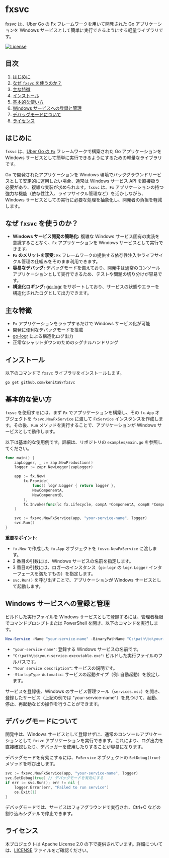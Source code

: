 # fxsvc

fxsvc は、Uber Go の Fx フレームワークを用いて開発された Go アプリケーションを Windows サービスとして簡単に実行できるようにする軽量ライブラリです。

[![License](https://img.shields.io/badge/License-Apache%202.0-blue.svg)](LICENSE)

## 目次

1. [はじめに](#はじめに)
2. [なぜ `fxsvc` を使うのか？](#なぜ-fxsvc-を使うのか)
3. [主な特徴](#主な特徴)
4. [インストール](#インストール)
5. [基本的な使い方](#基本的な使い方)
6. [Windows サービスへの登録と管理](#windows-サービスへの登録と管理)
7. [デバッグモードについて](#デバッグモードについて)
8. [ライセンス](#ライセンス)

## はじめに

`fxsvc` は、[Uber Go の `Fx`](https://github.com/uber-go/fx) フレームワークで構築された Go アプリケーションを Windows サービスとして簡単に実行できるようにするための軽量なライブラリです。

Go で開発されたアプリケーションを Windows 環境でバックグラウンドサービスとして安定的に運用したい場合、通常は Windows サービス API を直接扱う必要があり、複雑な実装が求められます。`fxsvc` は、`Fx` アプリケーションの持つ強力な機能（依存性注入、ライフサイクル管理など）を活かしながら、Windows サービスとしての実行に必要な処理を抽象化し、開発者の負担を軽減します。

## なぜ `fxsvc` を使うのか？

- **Windows サービス開発の簡略化:** 複雑な Windows サービス固有の実装を意識することなく、`Fx` アプリケーションを Windows サービスとして実行できます。
- **`Fx` のメリットを享受:** `Fx` フレームワークの提供する依存性注入やライフサイクル管理の仕組みをそのまま利用できます。
- **容易なデバッグ:** デバッグモードを備えており、開発中は通常のコンソールアプリケーションとして実行できるため、テストや問題の切り分けが容易です。
- **構造化ロギング:** [go-logr](https://github.com/go-logr/logr) をサポートしており、サービスの状態やエラーを構造化されたログとして出力できます。

## 主な特徴

- `Fx` アプリケーションをラップするだけで Windows サービス化が可能
- 開発に便利なデバッグモードを搭載
- [go-logr](https://github.com/go-logr/logr) による構造化ログ出力
- 正常なシャットダウンのためのシグナルハンドリング

## インストール

以下のコマンドで `fxsvc` ライブラリをインストールします。

```bash
go get github.com/kenita8/fxsvc
```

## 基本的な使い方

`fxsvc` を使用するには、まず `Fx` でアプリケーションを構築し、その `fx.App` オブジェクトを `fxsvc.NewFxService` に渡して `FxService` インスタンスを作成します。その後、`Run` メソッドを実行することで、アプリケーションが Windows サービスとして動作します。

以下は基本的な使用例です。詳細は、リポジトリの `examples/main.go` を参照してください。

```go
func main() {
	zapLogger, _ := zap.NewProduction()
	logger := zapr.NewLogger(zapLogger)

	app := fx.New(
		fx.Provide(
			func() logr.Logger { return logger },
			NewComponentA,
			NewComponentB,
		),
		fx.Invoke(func(lc fx.Lifecycle, compA *ComponentA, compB *ComponentB) {}),
	)

	svc := fxsvc.NewFxService(app, "your-service-name", logger)
	svc.Run()
}
```

**重要なポイント:**

- `fx.New` で作成した `fx.App` オブジェクトを `fxsvc.NewFxService` に渡します。
- 2 番目の引数には、Windows サービスの名前を指定します。
- 3 番目の引数には、ロガーのインスタンス（`go-logr` の `logr.Logger` インターフェースを満たすもの）を指定します。
- `svc.Run()` を呼び出すことで、アプリケーションが Windows サービスとして起動します。

## Windows サービスへの登録と管理

ビルドした実行ファイルを Windows サービスとして登録するには、管理者権限でコマンドプロンプトまたは PowerShell を開き、以下のコマンドを実行します。

```powershell
New-Service -Name "your-service-name" -BinaryPathName "C:\path\to\your-service-executable.exe" -Description "Your service description" -StartupType Automatic
```

- `"your-service-name"`: 登録する Windows サービスの名前です。
- `"C:\path\to\your-service-executable.exe"`: ビルドした実行ファイルのフルパスです。
- `"Your service description"`: サービスの説明です。
- `-StartupType Automatic`: サービスの起動タイプ（例: 自動起動）を設定します。

サービスを登録後、Windows のサービス管理ツール（`services.msc`）を開き、登録したサービス（上記の例では "your-service-name"）を見つけて、起動、停止、再起動などの操作を行うことができます。

## デバッグモードについて

開発中は、Windows サービスとして登録せずに、通常のコンソールアプリケーションとして `fxsvc` アプリケーションを実行できます。これにより、ログ出力を直接確認したり、デバッガーを使用したりすることが容易になります。

デバッグモードを有効にするには、`FxService` オブジェクトの `SetDebug(true)` メソッドを呼び出します。

```go
svc := fxsvc.NewFxService(app, "your-service-name", logger)
svc.SetDebug(true) // デバッグモードを有効にする
if err := svc.Run(); err != nil {
	logger.Error(err, "Failed to run service")
	os.Exit(1)
}
```

デバッグモードでは、サービスはフォアグラウンドで実行され、Ctrl+C などの割り込みシグナルで停止できます。

## ライセンス

本プロジェクトは Apache License 2.0 の下で提供されています。詳細については、[LICENSE](LICENSE) ファイルをご確認ください。
